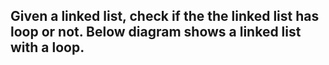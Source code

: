 ## Given a linked list, check if the the linked list has loop or not. Below diagram shows a linked list with a loop.
